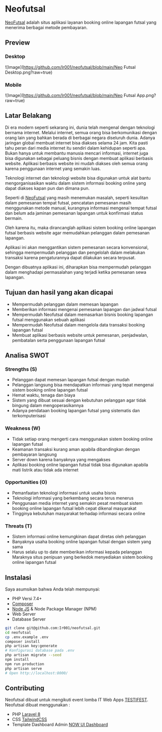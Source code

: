 # Neofutsal

[NeoFutsal](https://github.com/Ir001/neofutsal) adalah situs aplikasi layanan booking online lapangan futsal yang menerima berbagai metode pembayaran.

## Preview

### Desktop

![Image](https://github.com/Ir001/neofutsal/blob/main/Neo Futsal Desktop.png?raw=true)

### Mobile

![Image](https://github.com/Ir001/neofutsal/blob/main/Neo Futsal App.png?raw=true)

## Latar Belakang

Di era modern seperti sekarang ini, dunia telah mengenal dengan teknologi bernama internet. Melalui internet, semua orang bisa berkomunikasi dengan orang lain yang bahkan berada di berbagai negara diseluruh dunia. Adanya jaringan global membuat internet bisa diakses selama 24 jam. Kita pasti tahu peran dari media internet itu sendiri dalam kehidupan seperti apa. Bukan hanya untuk membantu manusia mencari informasi, internet juga bisa digunakan sebagai peluang bisnis dengan membuat aplikasi berbasis website. Aplikasi berbasis website ini mudah diakses oleh semua orang karena penggunaan internet yang semakin luas.

Teknologi internet dan teknologi website bisa digunakan untuk alat bantu mengorganisasikan waktu dalam sistem informasi booking online yang dapat diakses kapan pun dan dimana pun.

Seperti di [NeoFutsal](https://github.com/Ir001/neofutsal) yang masih menemukan masalah, seperti kesulitan dalam pemesanan tempat futsal, pencatatan pemesanan masih menggunakan metode manual, kurangnya informasi mengenai tempat futsal dan belum ada jaminan pemesanan lapangan untuk konfirmasi status bermain.

Oleh karena itu, maka dirancanglah aplikasi sistem booking online lapangan futsal berbasis website agar memudahkan pelanggan dalam pemesanan lapangan.

Aplikasi ini akan menggantikan sistem pemesanan secara konvensional, sehingga mempermudah pelanggan dan pengelolah dalam melakukan transaksi karena pengaturannya dapat dilakukan secara terpusat.

Dengan dibuatnya aplikasi ini, diharapkan bisa mempermudah pelanggan dalam menghadapi permasalahan yang terjadi ketika pemesanan sewa lapangan.

## Tujuan dan hasil yang akan dicapai

-   Mempermudah pelanggan dalam memesan lapangan
-   Memberikan informasi mengenai pemesanan lapangan dan jadwal futsal
-   Mempermudah Neofutsal dalam memasarkan bisnis booking lapangan futsal menggunakan sebuah aplikasi
-   Mempermudah Neofutsal dalam mengelola data transaksi booking lapangan futsal
-   Membuat aplikasi berbasis website untuk pemesanan, penjadwalan, pembatalan serta penggunaan lapangan futsal

## Analisa SWOT

### Strengths (S)

-   Pelanggan dapat memesan lapangan futsal dengan mudah
-   Pelanggan langsung bisa mendapatkan informasi yang tepat mengenai sistem booking online lapangan futsal
-   Hemat waktu, tenaga dan biaya
-   Sistem yang dibuat sesuai dengan kebutuhan pelanggan agar tidak bingung dalam mengoperasikannya
-   Adanya pendataan booking lapangan futsal yang sistematis dan terkomputerisasi

### Weakness (W)

-   Tidak setiap orang mengerti cara menggunakan sistem booking online lapangan futsal
-   Keamanan transaksi kurang aman apabila dibandingkan dengan pembayaran langsung
-   Server down karena banyaknya yang mengakses
-   Aplikasi booking online lapangan futsal tidak bisa digunakan apabila mati listrik atau tidak ada internet

### Opportunities (O)

-   Pemanfaatan teknologi informasi untuk usaha bisnis
-   Teknologi informasi yang berkembang secara terus menerus
-   Penggunaan media internet yang semakin pesat membuat sistem booking online lapangan futsal lebih cepat dikenal masyarakat
-   Tingginya kebutuhan masyarakat terhadap informasi secara online

### Threats (T)

-   Sistem informasi online kemungkinan dapat diretas oleh pelanggan
-   Banyaknya usaha booking online lapangan futsal dengan sistem yang sama
-   Harus selalu up to date memberikan informasi kepada pelanggan
    Maraknya situs penipuan yang berkedok menyediakan sistem booking online lapangan futsal

## Instalasi

Saya asumsikan bahwa Anda telah mempunyai:

-   PHP Versi 7.4+
-   [Composer](https://getcomposer.org/download/)
-   [Node JS](https://nodejs.org/en/download/) & Node Package Manager (NPM)
-   Web Server
-   Database Server

```bash
git clone git@github.com:Ir001/neofutsal.git
cd neofutsal
cp .env.example .env
composer install
php artisan key:generate
# Konfigurasi database pada .env
php artisan migrate --seed
npm install
npm run production
php artisan serve
# Open http://localhost:8000/
```

## Contributing

Neofutsal dibuat untuk mengikuti event lomba IT Web Apps [TESTIFEST](https://drive.google.com/file/d/1n1jJ6ORmboWOVU5YiMy61IVtr_xnn9EO/view).
Neofutsal dibuat menggunakan :

-   PHP [Laravel 8](https://laravel.com/docs/8.x/installation)
-   CSS [TailwindCSS](https://tailwindcss.com/docs/installation)
-   Template Dashboard Admin [NOW UI Dashboard](https://now-ui-dashboard-laravel.creative-tim.com/docs/getting-started/laravel-setup.html)
